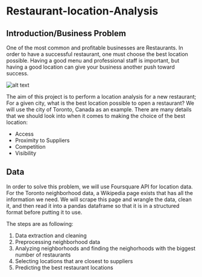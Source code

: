 # Restaurant-location-Analysis
## Introduction/Business Problem

  One of the most common and profitable businesses are Restaurants. In order to have a successful restaurant, one must choose the best location possible. Having a good menu and professional staff is important, but having a good location can give your business another push toward success.
  
![alt text](https://cdnimg.webstaurantstore.com/uploads/buying_guide/2014/10/rla-waiter.jpg)

 The aim of this project is to perform a location analysis for a new restaurant; For a given city, what is the best location possible to open a restaurant? We will use the city of Toronto, Canada as an example.
 There are many details that we should look into when it comes to making the choice of the best location:
 
 * Access
 * Proximity to Suppliers
 * Competition
 * Visibility
 
 ## Data 
 
 In order to solve this problem, we will use Foursquare API for location data. For the Toronto neighborhood data, a Wikipedia page exists that has all the information we need. We will scrape this page and wrangle the data, clean it, and then read it into a pandas dataframe so that it is in a structured format before putting it to use.
 
 The steps are as following:
 
 1. Data extraction and cleaning
 2. Preprocessing neighborhood data
 3. Analyzing neighborhoods and finding the neighorhoods with the biggest number of restaurants
 4. Selecting locations that are closest to suppliers
 5. Predicting the best restaurant locations
 
